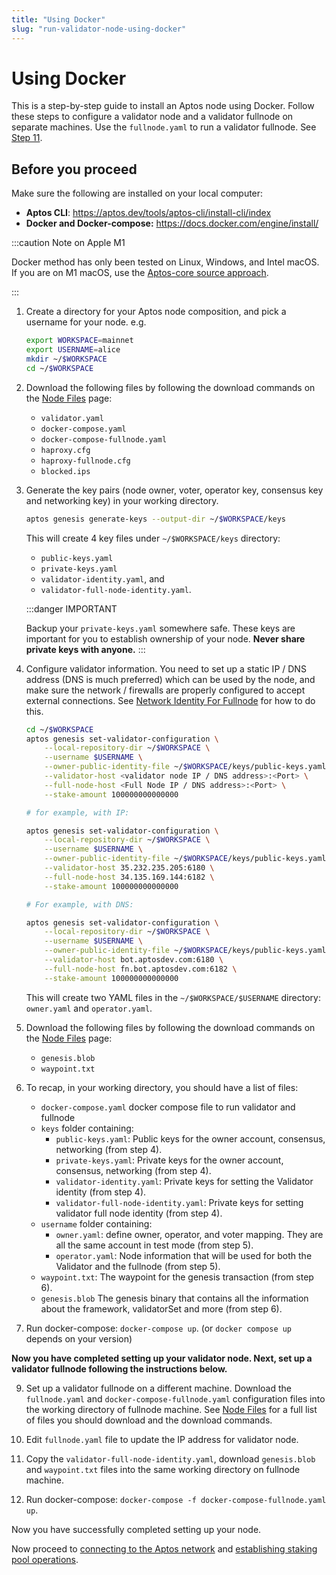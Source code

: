 ```yaml
---
title: "Using Docker"
slug: "run-validator-node-using-docker"
---
```


# Using Docker

This is a step-by-step guide to install an Aptos node using Docker. Follow these steps to configure a validator node and a validator fullnode on separate machines. Use the `fullnode.yaml` to run a validator fullnode. See [Step 11](#docker-vfn).

## Before you proceed

Make sure the following are installed on your local computer:

- **Aptos CLI**: https://aptos.dev/tools/aptos-cli/install-cli/index
- **Docker and Docker-compose:** https://docs.docker.com/engine/install/

:::caution Note on Apple M1

Docker method has only been tested on Linux, Windows, and Intel macOS. If you are on M1 macOS, use the [Aptos-core source approach](./using-source-code.md).

:::

1. Create a directory for your Aptos node composition, and pick a username for your node. e.g.

   ```bash
   export WORKSPACE=mainnet
   export USERNAME=alice
   mkdir ~/$WORKSPACE
   cd ~/$WORKSPACE
   ```

2. Download the following files by following the download commands on the [Node Files](../../../node-files-all-networks/node-files.md) page:

   - `validator.yaml`
   - `docker-compose.yaml`
   - `docker-compose-fullnode.yaml`
   - `haproxy.cfg`
   - `haproxy-fullnode.cfg`
   - `blocked.ips`

3. Generate the key pairs (node owner, voter, operator key, consensus key and networking key) in your working directory.

   ```bash
   aptos genesis generate-keys --output-dir ~/$WORKSPACE/keys
   ```

   This will create 4 key files under `~/$WORKSPACE/keys` directory:

   - `public-keys.yaml`
   - `private-keys.yaml`
   - `validator-identity.yaml`, and
   - `validator-full-node-identity.yaml`.

   :::danger IMPORTANT

   Backup your `private-keys.yaml` somewhere safe. These keys are important for you to establish ownership of your node. **Never share private keys with anyone.**
   :::

4. Configure validator information. You need to set up a static IP / DNS address (DNS is much preferred) which can be used by the node, and make sure the network / firewalls are properly configured to accept external connections. See [Network Identity For Fullnode](../../../full-node/network-identity-fullnode.md) for how to do this.

   ```bash
   cd ~/$WORKSPACE
   aptos genesis set-validator-configuration \
       --local-repository-dir ~/$WORKSPACE \
       --username $USERNAME \
       --owner-public-identity-file ~/$WORKSPACE/keys/public-keys.yaml \
       --validator-host <validator node IP / DNS address>:<Port> \
       --full-node-host <Full Node IP / DNS address>:<Port> \
       --stake-amount 100000000000000

   # for example, with IP:

   aptos genesis set-validator-configuration \
       --local-repository-dir ~/$WORKSPACE \
       --username $USERNAME \
       --owner-public-identity-file ~/$WORKSPACE/keys/public-keys.yaml \
       --validator-host 35.232.235.205:6180 \
       --full-node-host 34.135.169.144:6182 \
       --stake-amount 100000000000000

   # For example, with DNS:

   aptos genesis set-validator-configuration \
       --local-repository-dir ~/$WORKSPACE \
       --username $USERNAME \
       --owner-public-identity-file ~/$WORKSPACE/keys/public-keys.yaml \
       --validator-host bot.aptosdev.com:6180 \
       --full-node-host fn.bot.aptosdev.com:6182 \
       --stake-amount 100000000000000
   ```

   This will create two YAML files in the `~/$WORKSPACE/$USERNAME` directory: `owner.yaml` and `operator.yaml`.

5. Download the following files by following the download commands on the [Node Files](../../../node-files-all-networks/node-files.md) page:

   - `genesis.blob`
   - `waypoint.txt`

6. <span id="docker-files">To recap, in your working directory, you should have a list of files:</span>

   - `docker-compose.yaml` docker compose file to run validator and fullnode
   - `keys` folder containing:
     - `public-keys.yaml`: Public keys for the owner account, consensus, networking (from step 4).
     - `private-keys.yaml`: Private keys for the owner account, consensus, networking (from step 4).
     - `validator-identity.yaml`: Private keys for setting the Validator identity (from step 4).
     - `validator-full-node-identity.yaml`: Private keys for setting validator full node identity (from step 4).
   - `username` folder containing:
     - `owner.yaml`: define owner, operator, and voter mapping. They are all the same account in test mode (from step 5).
     - `operator.yaml`: Node information that will be used for both the Validator and the fullnode (from step 5).
   - `waypoint.txt`: The waypoint for the genesis transaction (from step 6).
   - `genesis.blob` The genesis binary that contains all the information about the framework, validatorSet and more (from step 6).

7. Run docker-compose: `docker-compose up`. (or `docker compose up` depends on your version)

**Now you have completed setting up your validator node. Next, set up a validator fullnode following the instructions below.**

9. <span id="docker-vfn">Set up a validator fullnode on a different machine. Download the `fullnode.yaml` and `docker-compose-fullnode.yaml` configuration files into the working directory of fullnode machine.</span> See [Node Files](../../../node-files-all-networks/node-files.md) for a full list of files you should download and the download commands.

10. Edit `fullnode.yaml` file to update the IP address for validator node.

11. Copy the `validator-full-node-identity.yaml`, download `genesis.blob` and `waypoint.txt` files into the same working directory on fullnode machine.

12. Run docker-compose: `docker-compose -f docker-compose-fullnode.yaml up`.

Now you have successfully completed setting up your node.

Now proceed to [connecting to the Aptos network](../connect-to-aptos-network.md) and [establishing staking pool operations](../staking-pool-operations.md).

<!-- 1.  Optional: if you need to block an ip address simply add it to the bottom of blocked.ips and reload haproxy -->
